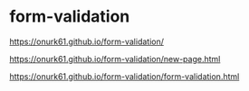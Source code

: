 # form-validation

https://onurk61.github.io/form-validation/


https://onurk61.github.io/form-validation/new-page.html


https://onurk61.github.io/form-validation/form-validation.html
